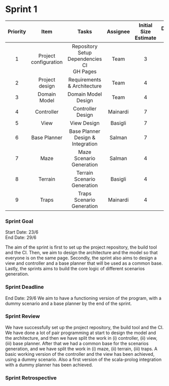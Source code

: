 # Sprint 1

| Priority |         Item          |                         Tasks                         | Assignee | Initial Size Estimate | Day 1 | Day 2 | Day 3 | Day 4 | Day 5 | Day 6 | Day 7 |
|:--------:|:---------------------:|:-----------------------------------------------------:|:--------:|:---------------------:|:-----:|:-----:|:-----:|:-----:|:-----:|:-----:|:-----:|
|    1     | Project configuration | Repository Setup<br/>Dependencies<br/>CI<br/>GH Pages |   Team   |           3           |   0   |   0   |   0   |   0   |   0   |   0   |   0   |
|    2     |    Project design     |              Requirements & Architecture              |   Team   |           4           |   2   |   0   |   0   |   0   |   0   |   0   |   0   |
|    3     |     Domain Model      |                  Domain Model Design                  |   Team   |           4           |   2   |   0   |   0   |   0   |   0   |   0   |   0   |
|    4     |      Controller       |                   Controller Design                   | Mainardi |           7           |   7   |   7   |   4   |   4   |   4   |   0   |   0   |
|    5     |         View          |                      View Design                      | Basigli  |           7           |   7   |   7   |   4   |   4   |   4   |   0   |   0   |
|    6     |     Base Planner      |           Base Planner Design & Integration           |  Salman  |           7           |   7   |   7   |   4   |   4   |   4   |   0   |   0   |
|    7     |         Maze          |               Maze Scenario Generation                |  Salman  |           4           |   4   |   4   |   4   |   2   |   0   |   0   |   0   |
|    8     |        Terrain        |              Terrain Scenario Generation              | Basigli  |           4           |   4   |   4   |   4   |   2   |   0   |   0   |   0   |
|    9     |         Traps         |               Traps Scenario Generation               | Mainardi |           4           |   4   |   4   |   4   |   2   |   0   |   0   |   0   |

### Sprint Goal
Start Date: 23/6
<br/>
End Date: 29/6

The aim of the sprint is first to set up the project repository, the build tool and the CI.
Then, we aim to design the architecture and the model so that everyone is on the same page.
Secondly, the sprint also aims to design a view and controller and a base planner that will be used as a common base.
Lastly, the sprints aims to build the core logic of different scenarios generation.

### Sprint Deadline
End Date: 29/6
We aim to have a functioning version of the program, with a dummy scenario and a base planner by the end of the sprint.

### Sprint Review
We have successfully set up the project repository, the build tool and the CI.
We have done a lot of pair programming at start to design the model and the architecture, and then we have split the work in (i) controller, (ii) view, (iii) base planner.
After that we had a common base for the scenarios generation, and we have split the work in (i) maze, (ii) terrain, (iii) traps.
A basic working version of the controller and the view has been achieved, using a dummy scenario.
Also a first version of the scala-prolog integration with a dummy planner has been achieved.


### Sprint Retrospective

